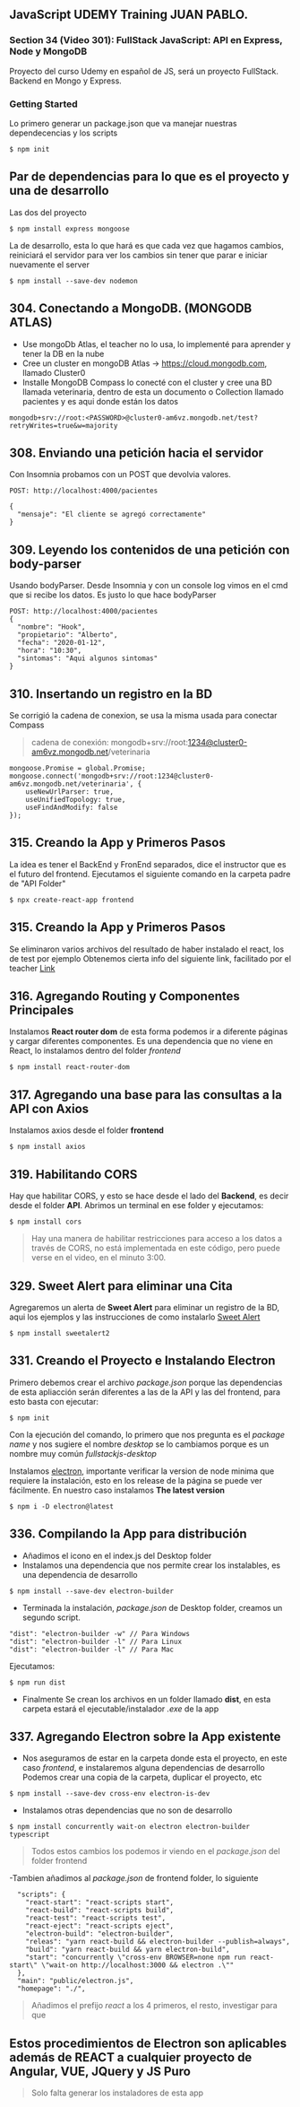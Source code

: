 ## JavaScript UDEMY Training JUAN PABLO.

### Section 34 (Video 301): FullStack JavaScript: API en Express, Node y MongoDB

Proyecto del curso Udemy en español de JS, será un proyecto FullStack.
Backend en Mongo y Express.

### Getting Started

Lo primero generar un package.json que va manejar nuestras dependecencias y los scripts

```
$ npm init
```

## Par de dependencias para lo que es el proyecto y una de desarrollo

Las dos del proyecto

```
$ npm install express mongoose
```

La de desarrollo, esta lo que hará es que cada vez que hagamos cambios, reiniciará el servidor para ver los cambios sin tener que parar e iniciar nuevamente el server

```
$ npm install --save-dev nodemon
```

## 304. Conectando a MongoDB. (MONGODB ATLAS)

- Use mongoDb Atlas, el teacher no lo usa, lo implementé para aprender y tener la DB en la nube
- Cree un cluster en mongoDB Atlas -> https://cloud.mongodb.com, llamado Cluster0
- Installe MongoDB Compass lo conecté con el cluster y cree una BD llamada veterinaria, dentro de esta un documento o Collection llamado pacientes y es aqui donde están los datos

```
mongodb+srv://root:<PASSWORD>@cluster0-am6vz.mongodb.net/test?retryWrites=true&w=majority
```

## 308. Enviando una petición hacia el servidor

Con Insomnia probamos con un POST que devolvia valores.

```
POST: http://localhost:4000/pacientes

{
  "mensaje": "El cliente se agregó correctamente"
}
```

## 309. Leyendo los contenidos de una petición con body-parser

Usando bodyParser. Desde Insomnia y con un console log vimos en el cmd que si recibe los datos. Es justo lo que hace bodyParser

```
POST: http://localhost:4000/pacientes
{
  "nombre": "Hook",
  "propietario": "Alberto",
  "fecha": "2020-01-12",
  "hora": "10:30",
  "sintomas": "Aqui algunos sintomas"
}
```

## 310. Insertando un registro en la BD

Se corrigió la cadena de conexion, se usa la misma usada para conectar Compass

> cadena de conexión: mongodb+srv://root:1234@cluster0-am6vz.mongodb.net/veterinaria

```
mongoose.Promise = global.Promise;
mongoose.connect('mongodb+srv://root:1234@cluster0-am6vz.mongodb.net/veterinaria', {
    useNewUrlParser: true,
    useUnifiedTopology: true,
    useFindAndModify: false
});
```

## 315. Creando la App y Primeros Pasos

La idea es tener el BackEnd y FronEnd separados, dice el instructor que es el futuro del frontend. Ejecutamos el siguiente comando en la carpeta padre de "API Folder"

```
$ npx create-react-app frontend
```

## 315. Creando la App y Primeros Pasos

Se eliminaron varios archivos del resultado de haber instalado el react, los de test por ejemplo
Obtenemos cierta info del siguiente link, facilitado por el teacher
[Link](https://gist.github.com/juanpablogdl/9f75be22c9fa50b6f0d7ccb63e03408c)

## 316. Agregando Routing y Componentes Principales

Instalamos **React router dom** de esta forma podemos ir a diferente páginas y cargar diferentes componentes. Es una dependencia que no viene en React, lo instalamos dentro del folder _frontend_

```
$ npm install react-router-dom
```

## 317. Agregando una base para las consultas a la API con Axios

Instalamos axios desde el folder **frontend**

```
$ npm install axios
```

## 319. Habilitando CORS

Hay que habilitar CORS, y esto se hace desde el lado del **Backend**, es decir desde el folder **API**.
Abrimos un terminal en ese folder y ejecutamos:

```
$ npm install cors
```

> Hay una manera de habilitar restricciones para acceso a los datos a través de CORS, no está implementada en este código, pero puede verse en el video, en el minuto 3:00.

## 329. Sweet Alert para eliminar una Cita

Agregaremos un alerta de **Sweet Alert** para eliminar un registro de la BD, aqui los ejemplos y las instrucciones de como instalarlo
[Sweet Alert](https://sweetalert2.github.io/#examples)

```
$ npm install sweetalert2
```

## 331. Creando el Proyecto e Instalando Electron

Primero debemos crear el archivo _package.json_ porque las dependencias de esta apliacción serán diferentes a las de la API y las del frontend, para esto basta con ejecutar:

```
$ npm init
```

Con la ejecución del comando, lo primero que nos pregunta es el _package name_ y nos sugiere el nombre _desktop_ se lo cambiamos porque es un nombre muy común _fullstackjs-desktop_

Instalamos [electron](https://electronjs.org/), importante verificar la version de node minima que requiere la instalación, esto en los release de la página se puede ver fácilmente.
En nuestro caso instalamos **The latest version**

```
$ npm i -D electron@latest
```

## 336. Compilando la App para distribución

- Añadimos el icono en el index.js del Desktop folder
- Instalamos una dependencia que nos permite crear los instalables, es una dependencia de desarrollo

```
$ npm install --save-dev electron-builder
```

- Terminada la instalación, _package.json_ de Desktop folder, creamos un segundo script.

```
"dist": "electron-builder -w" // Para Windows
"dist": "electron-builder -l" // Para Linux
"dist": "electron-builder -l" // Para Mac
```

Ejecutamos:

```
$ npm run dist
```

- Finalmente Se crean los archivos en un folder llamado **dist**, en esta carpeta estará el ejecutable/instalador _.exe_ de la app

## 337. Agregando Electron sobre la App existente

- Nos aseguramos de estar en la carpeta donde esta el proyecto, en este caso _frontend_, e instalaremos alguna dependencias de desarrollo
  Podemos crear una copia de la carpeta, duplicar el proyecto, etc

```
$ npm install --save-dev cross-env electron-is-dev
```

- Instalamos otras dependencias que no son de desarrollo

```
$ npm install concurrently wait-on electron electron-builder typescript
```

> Todos estos cambios los podemos ir viendo en el _package.json_ del folder frontend

-Tambien añadimos al _package.json_ de frontend folder, lo siguiente

```
  "scripts": {
    "react-start": "react-scripts start",
    "react-build": "react-scripts build",
    "react-test": "react-scripts test",
    "react-eject": "react-scripts eject",
    "electron-build": "electron-builder",
    "releas": "yarn react-build && electron-builder --publish=always",
    "build": "yarn react-build && yarn electron-build",
    "start": "concurrently \"cross-env BROWSER=none npm run react-start\" \"wait-on http://localhost:3000 && electron .\""
  },
  "main": "public/electron.js",
  "homepage": "./",
```

> Añadimos el prefijo _react_ a los 4 primeros, el resto, investigar para que

## Estos procedimientos de Electron son aplicables además de REACT a cualquier proyecto de Angular, VUE, JQuery y JS Puro

> Solo falta generar los instaladores de esta app
